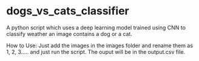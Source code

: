 # dogs_vs_cats_classifier
A python script which uses a deep learning model trained using CNN to classify weather an image contains a dog or a cat.

How to Use:
Just add the images in the images folder and rename them as 1, 2, 3..... and just run the script. The ouput will be in the output.csv file.
